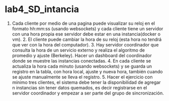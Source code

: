 # lab4_SD_intancia
1. Cada cliente por medio de una pagina puede visualizar su reloj en el formato  hh:mm:ss (usando websockets) y cada cliente tiene un servidor con una hora propia ese servidor debe estar en una instancia(docker o vm).  2. El cliente puede cambiar la hora de su reloj (esta hora no tendrá que ver con la hora del computador).  3. Hay servidor coordinador que consulta la hora de un servicio externo y realiza el algoritmo de promedio y ajuste (Berkeley). Hacer un dashboard del coordinador donde se muestre las instancias conectadas.  4. En cada cliente se actualiza la hora cada minuto (usando websockets) y se guarda un registro en la tabla, con hora local, ajuste y nueva hora, también cuando se ajuste manualmente se lleva el registro.  5. Hacer el ejercicio con mínimo tres clientes, el sistema debe tener la disponibilidad de agregar n instancias sin tener datos quemados, es decir registrarse en el servidor coordinador y empezar a ser parte del grupo de sincronización.
